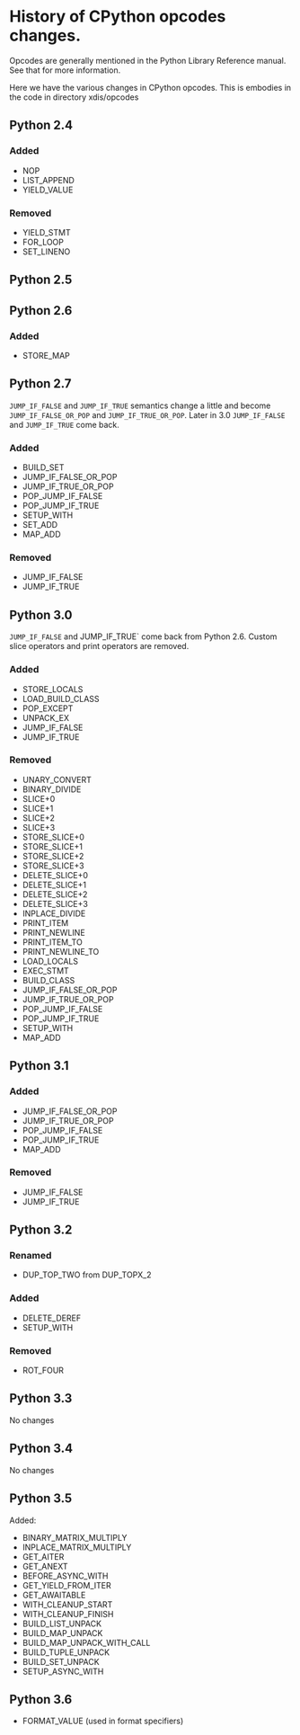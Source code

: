 # History of CPython opcodes changes.

Opcodes are generally mentioned in the Python Library Reference manual. See
that for more information.

Here we have the various changes in CPython opcodes. This is embodies in the code
in directory xdis/opcodes

## Python 2.4

### Added

* NOP
* LIST_APPEND
* YIELD_VALUE

### Removed

* YIELD_STMT
* FOR_LOOP
* SET_LINENO

## Python 2.5

## Python 2.6

### Added

* STORE_MAP

## Python 2.7

`JUMP_IF_FALSE` and `JUMP_IF_TRUE` semantics change a little and become
`JUMP_IF_FALSE_OR_POP` and `JUMP_IF_TRUE_OR_POP`. Later in 3.0 `JUMP_IF_FALSE` and
`JUMP_IF_TRUE` come back.


### Added

* BUILD_SET
* JUMP_IF_FALSE_OR_POP
* JUMP_IF_TRUE_OR_POP
* POP_JUMP_IF_FALSE
* POP_JUMP_IF_TRUE
* SETUP_WITH
* SET_ADD
* MAP_ADD

### Removed

* JUMP_IF_FALSE
* JUMP_IF_TRUE

## Python 3.0

`JUMP_IF_FALSE` and JUMP_IF_TRUE` come back from Python 2.6. Custom slice operators
and print operators are removed.

### Added

* STORE_LOCALS
* LOAD_BUILD_CLASS
* POP_EXCEPT
* UNPACK_EX
* JUMP_IF_FALSE
* JUMP_IF_TRUE

### Removed

* UNARY_CONVERT
* BINARY_DIVIDE
* SLICE+0
* SLICE+1
* SLICE+2
* SLICE+3
* STORE_SLICE+0
* STORE_SLICE+1
* STORE_SLICE+2
* STORE_SLICE+3
* DELETE_SLICE+0
* DELETE_SLICE+1
* DELETE_SLICE+2
* DELETE_SLICE+3
* INPLACE_DIVIDE
* PRINT_ITEM
* PRINT_NEWLINE
* PRINT_ITEM_TO
* PRINT_NEWLINE_TO
* LOAD_LOCALS
* EXEC_STMT
* BUILD_CLASS
* JUMP_IF_FALSE_OR_POP
* JUMP_IF_TRUE_OR_POP
* POP_JUMP_IF_FALSE
* POP_JUMP_IF_TRUE
* SETUP_WITH
* MAP_ADD

## Python 3.1

### Added

* JUMP_IF_FALSE_OR_POP
* JUMP_IF_TRUE_OR_POP
* POP_JUMP_IF_FALSE
* POP_JUMP_IF_TRUE
* MAP_ADD

### Removed

* JUMP_IF_FALSE
* JUMP_IF_TRUE

## Python 3.2

### Renamed

* DUP_TOP_TWO from DUP_TOPX_2

### Added

* DELETE_DEREF
* SETUP_WITH

### Removed
* ROT_FOUR

## Python 3.3

No changes

## Python 3.4

No changes

## Python 3.5

Added:

* BINARY_MATRIX_MULTIPLY
* INPLACE_MATRIX_MULTIPLY
* GET_AITER
* GET_ANEXT
* BEFORE_ASYNC_WITH
* GET_YIELD_FROM_ITER
* GET_AWAITABLE
* WITH_CLEANUP_START
* WITH_CLEANUP_FINISH
* BUILD_LIST_UNPACK
* BUILD_MAP_UNPACK
* BUILD_MAP_UNPACK_WITH_CALL
* BUILD_TUPLE_UNPACK
* BUILD_SET_UNPACK
* SETUP_ASYNC_WITH

## Python 3.6

* FORMAT_VALUE  (used in format specifiers)
